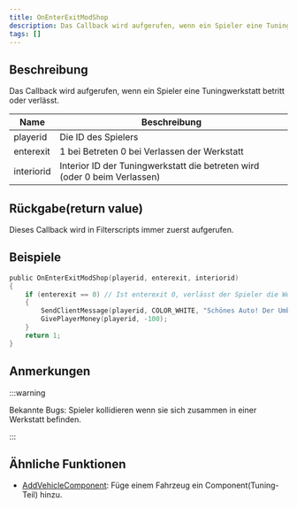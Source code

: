 ```yaml
---
title: OnEnterExitModShop
description: Das Callback wird aufgerufen, wenn ein Spieler eine Tuningwerkstatt betritt oder verlässt.
tags: []
---
```


## Beschreibung

Das Callback wird aufgerufen, wenn ein Spieler eine Tuningwerkstatt betritt oder verlässt.

| Name       | Beschreibung                                                                  |
| ---------- | ---------------------------------------------------------------------------- |
| playerid   | Die ID des Spielers                      |
| enterexit  | 1 bei Betreten 0 bei Verlassen der Werkstatt                                 |
| interiorid | Interior ID der Tuningwerkstatt die betreten wird (oder 0 beim Verlassen) |

## Rückgabe(return value)

Dieses Callback wird in Filterscripts immer zuerst aufgerufen.

## Beispiele

```c
public OnEnterExitModShop(playerid, enterexit, interiorid)
{
    if (enterexit == 0) // Ist enterexit 0, verlässt der Spieler die Werkstatt
    {
        SendClientMessage(playerid, COLOR_WHITE, "Schönes Auto! Der Umbau kostet dich $100.");
        GivePlayerMoney(playerid, -100);
    }
    return 1;
}
```

## Anmerkungen

:::warning

Bekannte Bugs: Spieler kollidieren wenn sie sich zusammen in einer Werkstatt befinden.

:::

## Ähnliche Funktionen

- [AddVehicleComponent](../functions/AddVehicleComponent): Füge einem Fahrzeug ein Component(Tuning-Teil) hinzu.
